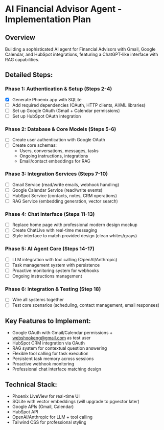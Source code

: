 # AI Financial Advisor Agent - Implementation Plan

## Overview
Building a sophisticated AI agent for Financial Advisors with Gmail, Google Calendar, and HubSpot integrations, featuring a ChatGPT-like interface with RAG capabilities.

## Detailed Steps:

### Phase 1: Authentication & Setup (Steps 2-4)
- [x] Generate Phoenix app with SQLite
- [ ] Add required dependencies (OAuth, HTTP clients, AI/ML libraries)
- [ ] Set up Google OAuth (Gmail + Calendar permissions)
- [ ] Set up HubSpot OAuth integration

### Phase 2: Database & Core Models (Steps 5-6)
- [ ] Create user authentication with Google OAuth
- [ ] Create core schemas:
  - Users, conversations, messages, tasks
  - Ongoing instructions, integrations
  - Email/contact embeddings for RAG

### Phase 3: Integration Services (Steps 7-10)
- [ ] Gmail Service (read/write emails, webhook handling)
- [ ] Google Calendar Service (read/write events)
- [ ] HubSpot Service (contacts, notes, CRM operations)
- [ ] RAG Service (embedding generation, vector search)

### Phase 4: Chat Interface (Steps 11-13)
- [ ] Replace home page with professional modern design mockup
- [ ] Create ChatLive with real-time messaging
- [ ] Style interface to match provided design (clean whites/grays)

### Phase 5: AI Agent Core (Steps 14-17)
- [ ] LLM integration with tool calling (OpenAI/Anthropic)
- [ ] Task management system with persistence
- [ ] Proactive monitoring system for webhooks
- [ ] Ongoing instructions management

### Phase 6: Integration & Testing (Step 18)
- [ ] Wire all systems together
- [ ] Test core scenarios (scheduling, contact management, email responses)

## Key Features to Implement:
- Google OAuth with Gmail/Calendar permissions + webshookeng@gmail.com as test user
- HubSpot CRM integration via OAuth
- RAG system for contextual question answering
- Flexible tool calling for task execution
- Persistent task memory across sessions
- Proactive webhook monitoring
- Professional chat interface matching design

## Technical Stack:
- Phoenix LiveView for real-time UI
- SQLite with vector embeddings (will upgrade to pgvector later)
- Google APIs (Gmail, Calendar)
- HubSpot API
- OpenAI/Anthropic for LLM + tool calling
- Tailwind CSS for professional styling
